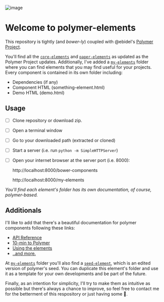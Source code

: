 ![image](https://www.polymer-project.org/images/logos/lockup.svg)

Welcome to polymer-elements
===


This repository is tightly (and _bower-ly_) coupled with @ebidel's [Polymer Project](https://www.polymer-project.org/).

You'll find all the [`core-elements`](https://www.polymer-project.org/components/core-elements/demo.html) and [`paper-elements`](https://www.polymer-project.org/components/paper-elements/demo.html) as updated as the Polymer Project updates. Additionally, I've added a [`my-elements`](https://github.com/chuycepeda/polymer-elements/tree/master/my_elements) folder where you can find elements that you may find useful for your projects. Every component is contained in its own folder including:

* Dependencies (if any)
* Component HTML (something-element.html)
* Demo HTML (demo.html)

<h2>Usage</h2>

- [ ] Clone repository or download zip.
- [ ] Open a terminal window
- [ ] Go to your downloaded path (extracted or cloned)
- [ ] Start a server (i.e. run `python -m SimpleHTTPServer`)
- [ ] Open your internet browser at the server port (i.e. 8000):

	http://localhost:8000/bower-components
	
	http://localhost:8000/my-elements
	
_You'll find each element's folder has its own documentation, of course, polymer-based._



<h2>Additionals</h2>
I'll like to add that there's a beautiful documentation for polymer components following these links:

* [API Reference](https://www.polymer-project.org/docs/polymer/polymer.html)
* [10-min to Polymer]()
* [Using the elements](https://www.polymer-project.org/docs/start/usingelements.html)
* [..and more.](https://www.polymer-project.org/docs/elements/material.html)

At [`my-elements`](https://github.com/chuycepeda/polymer-elements/tree/master/my_elements) folder you'll also find a [`seed-element`](https://github.com/chuycepeda/polymer-elements/tree/master/my_elements/seed-element), which is an edited version of polymer's seed. You can duplicate this element's folder and use it as a template for your own developments and be part of the future.


Finally, as an intention for simplicity, I'll try to make them as intuitive as possible but there's always a chance to improve, so feel free to contact me for the betterment of this respository or just having some :beers:. 
